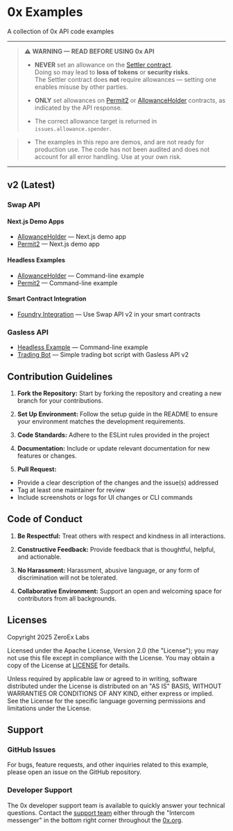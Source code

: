 # 0x Examples

A collection of 0x API code examples

---

> ⚠️ **WARNING — READ BEFORE USING 0x API**
>
> - **NEVER** set an allowance on the [Settler contract](https://0x.org/docs/introduction/0x-cheat-sheet#0x-settler-contracts).  
>   Doing so may lead to **loss of tokens** or **security risks**.  
>   The Settler contract does **not** require allowances — setting one enables misuse by other parties.
>
> - **ONLY** set allowances on [Permit2](https://0x.org/docs/introduction/0x-cheat-sheet#permit2-contract) or [AllowanceHolder](https://0x.org/docs/introduction/0x-cheat-sheet#allowanceholder-contract) contracts, as indicated by the API response.
>
> - The correct allowance target is returned in `issues.allowance.spender`.

> - The examples in this repo are demos, and are not ready for production use. The code has not been audited and does not account for all error handling. Use at your own risk.

---

## v2 (Latest)

### Swap API

#### Next.js Demo Apps
- [AllowanceHolder](https://github.com/0xProject/0x-examples/tree/main/swap-v2-allowance-holder-next-app) — Next.js demo app
- [Permit2](https://github.com/0xProject/0x-examples/tree/main/swap-v2-permit2-next-app) — Next.js demo app

#### Headless Examples
- [AllowanceHolder](https://github.com/0xProject/0x-examples/tree/main/swap-v2-allowance-holder-headless-example) — Command-line example
- [Permit2](https://github.com/0xProject/0x-examples/tree/main/swap-v2-permit2-headless-example) — Command-line example

#### Smart Contract Integration
- [Foundry Integration](https://github.com/0xProject/0x-examples/tree/main/swap-v2-with-foundry) — Use Swap API v2 in your smart contracts  


### Gasless API
- [Headless Example](https://github.com/0xProject/0x-examples/blob/main/gasless-v2-headless-example/README.md) — Command-line example
- [Trading Bot](https://github.com/0xProject/0x-examples/tree/main/gasless-v2-trading-bot) — Simple trading bot script with Gasless API v2  



## Contribution Guidelines

1. **Fork the Repository:** Start by forking the repository and creating a new branch for your contributions.

2. **Set Up Environment:** Follow the setup guide in the README to ensure your environment matches the development requirements.

3. **Code Standards:** Adhere to the ESLint rules provided in the project

4. **Documentation:** Include or update relevant documentation for new features or changes.

5. **Pull Request:**
- Provide a clear description of the changes and the issue(s) addressed
- Tag at least one maintainer for review
- Include screenshots or logs for UI changes or CLI commands

## Code of Conduct

1. **Be Respectful:** Treat others with respect and kindness in all interactions.

2. **Constructive Feedback:** Provide feedback that is thoughtful, helpful, and actionable.

3. **No Harassment:** Harassment, abusive language, or any form of discrimination will not be tolerated.

4. **Collaborative Environment:** Support an open and welcoming space for contributors from all backgrounds.

## Licenses

Copyright 2025 ZeroEx Labs

Licensed under the Apache License, Version 2.0 (the "License"); you may not use this file except in compliance with the License. You may obtain a copy of the License at [LICENSE](http://www.apache.org/licenses/LICENSE-2.0) for details.

Unless required by applicable law or agreed to in writing, software distributed under the License is distributed on an "AS IS" BASIS, WITHOUT WARRANTIES OR CONDITIONS OF ANY KIND, either express or implied. See the License for the specific language governing permissions and limitations under the License.

## Support

### GitHub Issues
For bugs, feature requests, and other inquiries related to this example, please open an issue on the GitHub repository.

### Developer Support
The 0x developer support team is available to quickly answer your technical questions. Contact the [support team](https://0x.org/docs/introduction/community#contact-support) either through the "Intercom messenger" in the bottom right corner throughout the [0x.org](https://0x.org/).
